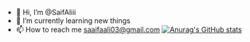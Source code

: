 - 👋 Hi, I’m @SaifAliii
- 🌱 I’m currently learning new things
- 📫 How to reach me saaifaali03@gmail.com
[![Anurag's GitHub stats](https://github-readme-stats.vercel.app/api?username=SaifAliii)](https://github.com/anuraghazra/github-readme-stats)
<!---
SaifAliii/SaifAliii is a ✨ special ✨ repository because its `README.md` (this file) appears on your GitHub profile.
You can click the Preview link to take a look at your changes.
--->
